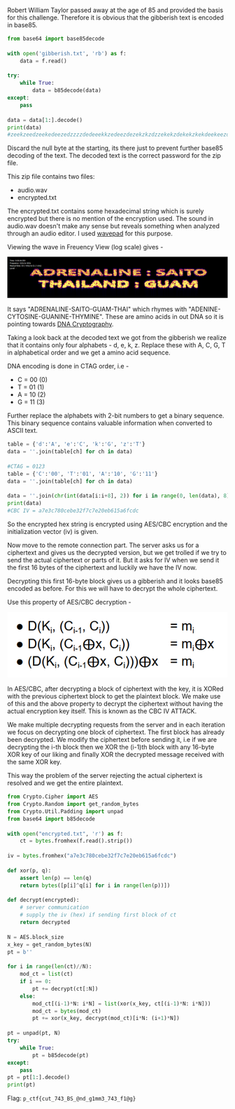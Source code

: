 Robert William Taylor passed away at the age of 85 and provided the basis for this challenge.
Therefore it is obvious that the gibberish text is encoded in base85.

```python
from base64 import base85decode

with open('gibberish.txt', 'rb') as f:
    data = f.read()

try:
    while True:
        data = b85decode(data)
except:
    pass

data = data[1:].decode()
print(data)
#zeekzeedzeekedeezedzzzzdedeeekkzedeezdezekzkzdzzekekzdekekzkekdeekeezdekzdzzzdedzdzzekekekedzdzdekzkzdekekzkzdzzekedekeezdzzzdedekzdekezekzzzdezekzdzdzdzdekzdzezdek
```

Discard the null byte at the starting, its there just to prevent further base85 decoding of the text.
The decoded text is the correct password for the zip file.

This zip file contains two files:
* audio.wav
* encrypted.txt

The encrypted.txt contains some hexadecimal string which is surely encrypted but there is no mention of the encryption used.
The sound in audio.wav doesn't make any sense but reveals something when analyzed through an audio editor.
I used [wavepad](https://www.nch.com.au/wavepad/index.html) for this purpose.

Viewing the wave in Freuency View (log scale) gives -

![Hidden Message](./images/hidden-message.png)

It says "ADRENALINE-SAITO-GUAM-THAI" which rhymes with "ADENINE-CYTOSINE-GUANINE-THYMINE".
These are amino acids in out DNA so it is pointing towards [DNA Cryptography](https://www.geeksforgeeks.org/dna-cryptography/).

Taking a look back at the decoded text we got from the gibberish we realize that it contains only four alphabets - d, e, k, z.
Replace these with A, C, G, T in alphabetical order and we get a amino acid sequence.

DNA encoding is done in CTAG order, i.e -
* C = 00 (0)
* T = 01 (1)
* A = 10 (2)
* G = 11 (3)

Further replace the alphabets with 2-bit numbers to get a binary sequence.
This binary sequence contains valuable information when converted to ASCII text.

```python
table = {'d':'A', 'e':'C', 'k':'G', 'z':'T'}
data = ''.join(table[ch] for ch in data)

#CTAG = 0123
table = {'C':'00', 'T':'01', 'A':'10', 'G':'11'}
data = ''.join(table[ch] for ch in data)

data = ''.join(chr(int(data[i:i+8], 2)) for i in range(0, len(data), 8))
print(data)
#CBC IV = a7e3c780cebe32f7c7e20eb615a6fcdc
```

So the encrypted hex string is encrypted using AES/CBC encryption and the initialization vector (iv) is given.

Now move to the remote connection part.
The server asks us for a ciphertext and gives us the decrypted version, but we get trolled if we try to send the actual ciphertext or parts of it.
But it asks for IV when we send it the first 16 bytes of the ciphertext and luckily we have the IV now.

Decrypting this first 16-byte block gives us a gibberish and it looks base85 encoded as before. For this we will have to decrypt the whole ciphertext.

Use this property of AES/CBC decryption -

![AES/CBC Property](./images/cbc-property.png)

In AES/CBC, after decrypting a block of ciphertext with the key, it is XORed with the previous ciphertext block to get the plaintext block.
We make use of this and the above property to decrypt the ciphertext without having the actual encryption key itself.
This is known as the CBC IV ATTACK.

We make multiple decrypting requests from the server and in each iteration we focus on decrypting one block of ciphertext.
The first block has already been decrypted. We modify the ciphertext before sending it, i.e if we are decrypting the i-th block then we XOR the (i-1)th block with any 16-byte XOR key of our liking and finally XOR the decrypted message received with the same XOR key.

This way the problem of the server rejecting the actual ciphertext is resolved and we get the entire plaintext.

```python
from Crypto.Cipher import AES
from Crypto.Random import get_random_bytes
from Crypto.Util.Padding import unpad
from base64 import b85decode

with open("encrypted.txt", 'r') as f:
    ct = bytes.fromhex(f.read().strip())

iv = bytes.fromhex("a7e3c780cebe32f7c7e20eb615a6fcdc")

def xor(p, q):
    assert len(p) == len(q)
    return bytes([p[i]^q[i] for i in range(len(p))])

def decrypt(encrypted):
    # server communication
    # supply the iv (hex) if sending first block of ct
    return decrypted

N = AES.block_size
x_key = get_random_bytes(N)
pt = b''

for i in range(len(ct)//N):
    mod_ct = list(ct)
    if i == 0:
        pt += decrypt(ct[:N])
    else:
        mod_ct[(i-1)*N: i*N] = list(xor(x_key, ct[(i-1)*N: i*N]))
        mod_ct = bytes(mod_ct)
        pt += xor(x_key, decrypt(mod_ct)[i*N: (i+1)*N])

pt = unpad(pt, N)
try:
    while True:
        pt = b85decode(pt)
except:
    pass
pt = pt[1:].decode()
print(pt)
```

Flag: `p_ctf{cut_743_BS_@nd_g1mm3_743_f1@g}`